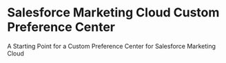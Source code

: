 # Salesforce Marketing Cloud Custom Preference Center
A Starting Point for a Custom Preference Center for Salesforce Marketing Cloud
